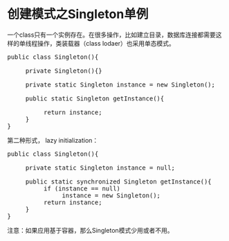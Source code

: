 创建模式之Singleton单例
========================

一个class只有一个实例存在。在很多操作，比如建立目录，数据库连接都需要这样的单线程操作，类装载器（class lodaer）也采用单态模式。

<pre>
public class Singleton(){

     private Singleton(){}

     private static Singleton instance = new Singleton();

     public static Singleton getInstance(){
          
          return instance;
     }
}
</pre>

第二种形式， lazy initialization：

<pre>
public class Singleton(){

     private static Singleton instance = null;

     public static synchronized Singleton getInstance(){
          if (instance == null)
               instance = new Singleton();
          return instance;
     }
}
</pre>

注意：如果应用基于容器，那么Singleton模式少用或者不用。
